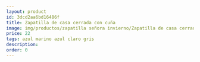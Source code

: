 ```yaml
---
layout: product
id: 3dcd2aa6bd16486f
title: Zapatilla de casa cerrada con cuña 
image: img/productos/zapatilla señora invierno/Zapatilla de casa cerrada con cuña =22=azul marino azul claro gris.webp
price: 22
tags: azul marino azul claro gris
description: 
order: 0
---
```

